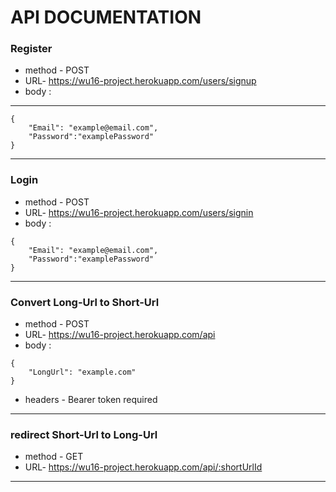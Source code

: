 # API DOCUMENTATION

### Register

- method - POST
- URL- https://wu16-project.herokuapp.com/users/signup
- body :

---

```
{
    "Email": "example@email.com",
    "Password":"examplePassword"
}
```

---

### Login

- method - POST
- URL- https://wu16-project.herokuapp.com/users/signin
- body :

```
{
    "Email": "example@email.com",
    "Password":"examplePassword"
}
```

---

### Convert Long-Url to Short-Url

- method - POST
- URL- https://wu16-project.herokuapp.com/api
- body :

```
{
    "LongUrl": "example.com"
}
```

- headers - Bearer token required

---

### redirect Short-Url to Long-Url

- method - GET
- URL- https://wu16-project.herokuapp.com/api/:shortUrlId

---
